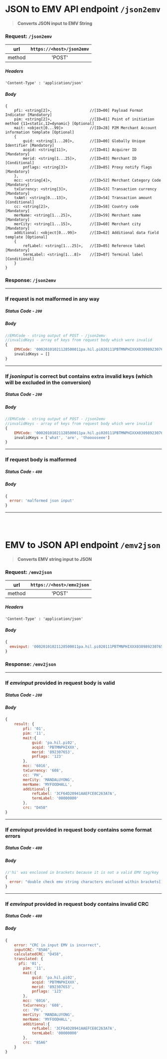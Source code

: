 # JSON to EMV API endpoint `/json2emv`
>#### Converts JSON input to EMV String

### Request: `/json2emv`
| url           | `https://<host>/json2emv`|
| ------------- |:------------------------:|
| method        | 'POST'                     |
##### Headers
`'Content-Type' : 'application/json'`
##### Body
```
{
    pfi: <string[2]>,                 //[ID=00] Payload Format Indicator [Mandatory]
    pim: <string[2]>,                 //[ID=01] Point of initiation method {11=static,12=dynamic} [Optional]
    mait: <object[0...99]>            //[ID=28] P2M Merchant Account information template [Optional]
    {    
        guid: <string[1...20]>,       //[ID=00] Globally Unique Identifier [Mandatory]
        acqid: <string[11]>,          //[ID=01] Acquirer ID [Mandatory]
        merid: <string[1...25]>,      //[ID=03] Merchant ID [Conditional]
        pnflags: <string[3]>          //[ID=05] Proxy notify flags [Mandatory]
    },
    mcc: <string[4]>,                 //[ID=52] Merchant Category Code [Mandatory]
    txCurrency: <string[3]>,          //[ID=53] Transaction currency [Mandatory]
    txAmt: <string[0...13]>,          //[ID=54] Transaction amount [Conditional]
    cc: <string[2]>,                  //[ID=58] Country code [Mandatory]
    merName: <string[1...25]>,        //[ID=59] Merchant name [Mandatory]
    merCity: <string[1...15]>,        //[ID=60] Merchant city [Mandatory]
    additional: <object[0...99]>      //[ID=62] Additional data field template [Optional]
    {
        refLabel: <string[1...25]>,   //[ID=05] Reference label [Mandatory]
        termLabel: <string[1...8]>    //[ID=07] Terminal label [Conditional]
    }
}
```
### Response: `/json2emv`
----
### If request is not malformed in any way
##### Status Code - `200`
##### Body
```javascript
//EMVCode - string output of POST - /json2emv
//invalidKeys - array of keys from request body which were invalid
{
    EMVCode: '00020101021128500011pa.hil.pi020111PBTMNPHIXXX030989230765305031235204601653036085802PH5910MYFOODHALL6011MANDALUYONG624105253CF64D20941AAEFCE8C263A7A0708000000006304D458',
    invalidKeys = []
}
```
----
### If *jsoninput* is correct but contains extra invalid keys (which will be excluded in the conversion)
##### Status Code - `200`
##### Body
```javascript
//EMVCode - string output of POST - /json2emv
//invalidKeys - array of keys from request body which were invalid
{
    EMVCode: '00020101021128500011pa.hil.pi020111PBTMNPHIXXX030989230765305031235204601653036085802PH5910MYFOODHALL6011MANDALUYONG624105253CF64D20941AAEFCE8C263A7A0708000000006304D458',
    invalidKeys = ['what', 'are', 'thooooseee']
}
```
----
### If request body is malformed
##### Status Code - `400`
##### Body
```javascript
{
  error: 'malformed json input'
}
```
----
<br><br/>
# EMV to JSON API endpoint `/emv2json`
>#### Converts EMV string input to JSON

### Request: `/emv2json`
| url           | `https://<host>/emv2json`|
| ------------- |:------------------------:|
| method        | 'POST'                     |
##### Headers
`'Content-Type' : 'application/json'`
##### Body
```javascript
{
  emvinput: '00020101021128500011pa.hil.pi020111PBTMNPHIXXX030989230765305031235204601653036085802PH5910MYFOODHALL6011MANDALUYONG624105253CF64D20941AAEFCE8C263A7A0708000000006304D458'
}
```
### Response: `/emv2json`
----
### If *emvinput* provided in request body is valid
##### Status Code - `200`
##### Body
```javascript
{
    result: {
        pfi: '01',
        pim: '11',
        mait:{
            guid: 'pa.hil.pi02',
            acqid: 'PBTMNPHIXXX',
            merid: '892307653',
            pnflags: '123' 
        },
        mcc: '6016',
        txCurrency: '608',
        cc: 'PH',
        merCity: 'MANDALUYONG',
        merName: 'MYFOODHALL',
        additional:{
            refLabel: '3CF64D20941AAEFCE8C263A7A',
            termLabel: '00000000'
        },
        crc: "D458"
}
```
----
### If *emvinput* provided in request body contains some format errors
##### Status Code - `400`
##### Body
```javascript
//'hi' was enclosed in brackets because it is not a valid EMV tag/key
{
  error: "double check emv string characters enclosed within brackets[]: '0001a0105yineo[hi]03abc'"
}
```
----
### If *emvinput* provided in request body contains invalid CRC
##### Status Code - `400`
##### Body
```javascript
{
    error: "CRC in input EMV is incorrect",
    inputCRC: "85A6",
    calculatedCRC: "D458",
    translated: {
      pfi: '01',
        pim: '11',
        mait:{
            guid: 'pa.hil.pi02',
            acqid: 'PBTMNPHIXXX',
            merid: '892307653',
            pnflags: '123' 
        },
        mcc: '6016',
        txCurrency: '608',
        cc: 'PH',
        merCity: 'MANDALUYONG',
        merName: 'MYFOODHALL',
        additional:{
            refLabel: '3CF64D20941AAEFCE8C263A7A',
            termLabel: '00000000'
        },
        crc: "85A6"
    }
}
```

